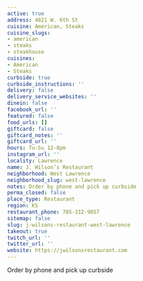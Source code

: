 ```yaml
---
active: true
address: 4821 W. 6th St
cuisine: American, Steaks
cuisine_slugs:
- american
- steaks
- steakhouse
cuisines:
- American
- Steaks
curbside: true
curbside_instructions: ''
delivery: false
delivery_service_websites: ''
dinein: false
facebook_url: ''
featured: false
food_urls: []
giftcard: false
giftcard_notes: ''
giftcard_url: ''
hours: Tu-Su 12-8pm
instagram_url: ''
locality: Lawrence
name: J. Wilson’s Restaurant
neighborhood: West Lawrence
neighborhood_slug: west-lawrence
notes: Order by phone and pick up curbside
perma_closed: false
place_type: Restaurant
region: KS
restaurant_phone: 785-312-9057
sitemap: false
slug: j-wilsons-restaurant-west-lawrence
takeout: true
twitch_url: ''
twitter_url: ''
website: https://jwilsonsrestaurant.com
---
```


Order by phone and pick up curbside